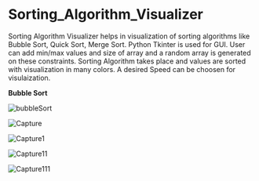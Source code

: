 # Sorting_Algorithm_Visualizer
Sorting Algorithm Visualizer helps in visualization of sorting algorithms like Bubble Sort, Quick Sort, Merge Sort.
Python Tkinter is used for GUI.
User can add min/max values and size of array and a random array is generated on these constraints.
Sorting Algorithm takes place and values are sorted with visualization in many colors.
A desired Speed can be choosen for visulaization.

**Bubble Sort**

![bubbleSort](https://user-images.githubusercontent.com/46759171/130909082-a024d557-18cb-4dc6-82ba-ae02a27bbf0f.JPG)

![Capture](https://user-images.githubusercontent.com/46759171/130908931-5a4c14f5-2578-4a02-b16b-105fd0e66e1a.JPG)

![Capture1](https://user-images.githubusercontent.com/46759171/130908955-5a3d7fd8-fca4-4f49-9dda-d600eb0c956e.JPG)

![Capture11](https://user-images.githubusercontent.com/46759171/130908957-dc0ea336-f6bd-4b05-ba1d-26e3f7ac6fa5.JPG)

![Capture111](https://user-images.githubusercontent.com/46759171/130908965-74480f79-1760-4058-acc0-60d75f9d5b79.JPG)



